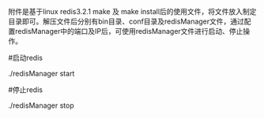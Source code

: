附件是基于linux redis3.2.1 make 及 make install后的使用文件，将文件放入制定目录即可。解压文件后分别有bin目录、conf目录及redisManager文件，通过配置redisManager中的端口及IP后，可使用redisManager文件进行启动、停止操作。

#启动redis

./redisManager start

#停止redis

./redisManager stop
